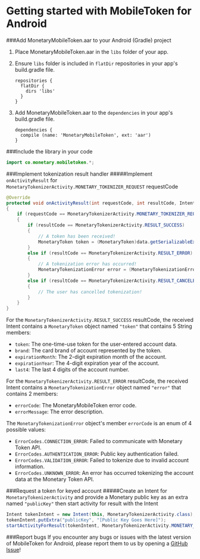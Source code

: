# Getting started with MobileToken for Android

###Add MonetaryMobileToken.aar to your Android (Gradle) project
1. Place MonetaryMobileToken.aar in the `libs` folder of your app.
2. Ensure `libs` folder is included in `flatDir` repositories in your app's build.gradle file.

    ```
    repositories {
      flatDir {
        dirs 'libs'
      }
    }
    ```

3. Add MonetaryMobileToken.aar to the `dependencies` in your app's build.gradle file.

    ```
    dependencies {
      compile (name: 'MonetaryMobileToken', ext: 'aar')
    }
    ```

###Include the library in your code
```java
import co.monetary.mobiletoken.*;
```

###Implement tokenization result handler
#####Implement `onActivityResult` for `MonetaryTokenizerActivity.MONETARY_TOKENIZER_REQUEST` requestCode
```java
@Override
protected void onActivityResult(int requestCode, int resultCode, Intent data)
{
    if (requestCode == MonetaryTokenizerActivity.MONETARY_TOKENIZER_REQUEST)
    {
        if (resultCode == MonetaryTokenizerActivity.RESULT_SUCCESS)
        {
            // A token has been received!
            MonetaryToken token = (MonetaryToken)data.getSerializableExtra("token");
        }
        else if (resultCode == MonetaryTokenizerActivity.RESULT_ERROR)
        {
            // A tokenization error has occurred!
            MonetaryTokenizationError error = (MonetaryTokenizationError)data.getSerializableExtra("error");
        }
        else if (resultCode == MonetaryTokenizerActivity.RESULT_CANCELED)
        {
            // The user has cancelled tokenization!
        }
    }
}
```

For the `MonetaryTokenizerActivity.RESULT_SUCCESS` resultCode, the received Intent contains a `MonetaryToken` object named `"token"` that contains 5 String members:  
* `token`: The one-time-use token for the user-entered account data.
* `brand`: The card brand of account represented by the token.
* `expirationMonth`: The 2-digit expiration month of the account.
* `expirationYear`: The 4-digit expiration year of the account.
* `last4`: The last 4 digits of the account number.

For the `MonetaryTokenizerActivity.RESULT_ERROR` resultCode, the received Intent contains a `MonetaryTokenizationError` object named `"error"` that contains 2 members:  
* `errorCode`: The MonetaryMobileToken error code.
* `errorMessage`: The error description.

The `MonetaryTokenizationError` object's member `errorCode` is an enum of 4 possible values:
* `ErrorCodes.CONNECTION_ERROR`: Failed to communicate with Monetary Token API.
* `ErrorCodes.AUTHENTICATION_ERROR`: Public key authentication failed.
* `ErrorCodes.VALIDATION_ERROR`: Failed to tokenize due to invalid account information.
* `ErrorCodes.UNKNOWN_ERROR`: An error has occurred tokenizing the account data at the Monetary Token API.

###Request a token for keyed account
#####Create an Intent for `MonetaryTokenizerActivity` and provide a Monetary public key as an extra named `"publicKey"` then start activity for result with the Intent
```java
Intent tokenIntent = new Intent(this, MonetaryTokenizerActivity.class);
tokenIntent.putExtra("publicKey", "[Public Key Goes Here]");
startActivityForResult(tokenIntent, MonetaryTokenizerActivity.MONETARY_TOKENIZER_REQUEST);
```

###Report bugs
If you encounter any bugs or issues with the latest version of MobileToken for Android, please report them to us by opening a [GitHub Issue](https://github.com/Mntry/MobileToken-Android/issues)!
